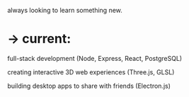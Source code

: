 <!--
**thom974/thom974** is a ✨ _special_ ✨ repository because its `README.md` (this file) appears on your GitHub profile.

Here are some ideas to get you started:

- 🔭 I’m currently working on ...
- 🌱 I’m currently learning ...
- 👯 I’m looking to collaborate on ...
- 🤔 I’m looking for help with ...
- 💬 Ask me about ...
- 📫 How to reach me: ...
- 😄 Pronouns: ...
- ⚡ Fun fact: ...
-->

always looking to learn something new. 

# **-> current:**

full-stack development (Node, Express, React, PostgreSQL)

creating interactive 3D web experiences (Three.js, GLSL)

building desktop apps to share with friends (Electron.js)

